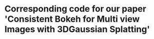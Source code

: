 # Corresponding code for our paper 'Consistent Bokeh for Multi view Images with 3DGaussian Splatting'
